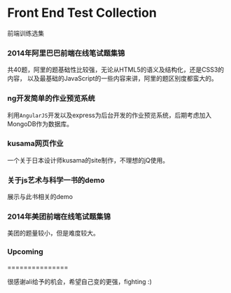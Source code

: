 Front End Test Collection
===============

前端训练选集

### 2014年阿里巴巴前端在线笔试题集锦

共40题，阿里的题基础性比较强，无论从HTML5的语义及结构化，还是CSS3的内容，
以及最基础的JavaScript的一些内容来讲，阿里的题区别度都蛮大的。

### ng开发简单的作业预览系统

利用`AngularJS`开发以及express为后台开发的作业预览系统，后期考虑加入MongoDB作为数据库。

### kusama网页作业

一个关于日本设计师kusama的site制作，不理想的jQ使用。

### 关于js艺术与科学一书的demo

展示与此书相关的demo

### 2014年美团前端在线笔试题集锦

美团的题量较小，但是难度较大。

### Upcoming

===============

很感谢ali给予的机会，希望自己变的更强，fighting :)
